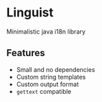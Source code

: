 # Linguist

Minimalistic java i18n library

## Features

- Small and no dependencies
- Custom string templates
- Custom output format
- `gettext` compatible

